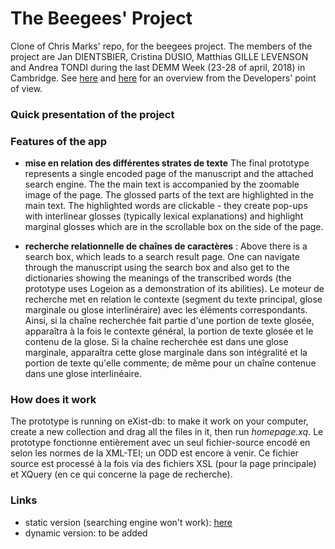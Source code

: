 # The Beegees' Project
Clone of Chris Marks' repo, for the beegees project. The members of the project are Jan DIENTSBIER, Cristina DUSIO, Matthias GILLE LEVENSON and Andrea TONDI during the last DEMM Week (23-28 of april, 2018) in Cambridge. See [here](https://specialcollections-blog.lib.cam.ac.uk/?p=16181) and [here](https://specialcollections-blog.lib.cam.ac.uk/?p=16181) for an overview from the Developers' point of view.   

### Quick presentation of the project
 


### Features of the app


+ **mise en relation des différentes strates de texte** The final prototype represents a single encoded page of the manuscript and the attached search engine. The the main text is accompanied by the zoomable image of the page. The glossed parts of the text are highlighted in the main text. The highlighted words are clickable - they create pop-ups with interlinear glosses (typically lexical explanations) and highlight marginal glosses which are in the scrollable box on the side of the page.

- **recherche relationnelle de chaînes de caractères** :
Above there is a search box, which leads to a search result page. One can navigate through the manuscript using the search box and also get to the dictionaries showing the meanings of the transcribed words (the prototype uses Logeion as a demonstration of its abilities).
 Le moteur de recherche met en relation le contexte (segment du texte principal, glose marginale ou glose interlinéraire) avec les éléments correspondants. Ainsi, si la chaîne recherchée fait partie d'une portion de texte glosée, apparaîtra à la fois le contexte général, la portion de texte glosée et le contenu de la glose. Si la chaîne recherchée est dans une glose marginale, apparaîtra cette glose marginale dans son intégralité et la portion de texte qu'elle commente; de même pour un chaîne contenue dans une glose interlinéaire.   

### How does it work


The prototype is running on eXist-db: to make it work on your computer, create a new collection and drag all the files in it, then run *homepage.xq*. Le prototype fonctionne entièrement avec un seul fichier-source encodé en selon les normes de la XML-TEI; un ODD est encore à venir. Ce fichier source est processé à la fois via des fichiers XSL (pour la page principale) et XQuery (en ce qui concerne la page de recherche). 

### Links

- static version (searching engine won't work): [here](http://perso.ens-lyon.fr/matthias.gille-levenson/BG_html_version/index.html)
- dynamic version: to be added 
